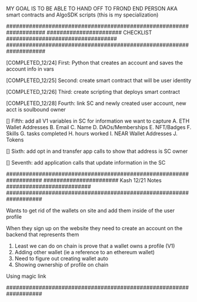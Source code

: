 MY GOAL IS TO BE ABLE TO HAND OFF TO FROND END PERSON AKA smart contracts and AlgoSDK scripts (this is my specialization)

####################################################################
####################### CHECKLIST ##################################
####################################################################

[COMPLETED_12/24] First: Python that creates an account and saves the account info in vars

[COMPLETED_12/25] Second: create smart contract that will be user identity

[COMPLETED_12/26] Third: create scripting that deploys smart contract

[COMPLETED_12/28] Fourth: link SC and newly created user account, new acct is soulbound owner

[] Fifth: add all V1 variables in SC for information we want to capture
            A. ETH Wallet Addresses
            B. Email
            C. Name
            D. DAOs/Memberships
            E. NFT/Badges
            F. Skills
            G. tasks completed
            H. hours worked
            I. NEAR Wallet Addresses
            J. Tokens
            
[] Sixth: add opt in and transfer app calls to show that address is SC owner

[] Seventh: add application calls that update information in the SC

###################################################################
####################### Kash 12/21 Notes ##########################
###################################################################

Wants to get rid of the wallets on site and add them inside of the user profile

When they sign up on the website they need to create an account on the backend that represents them

1. Least we can do on chain is prove that a wallet owns a profile (V1)
2. Adding other wallet (ie a reference to an ethereum wallet)
3. Need to figure out creating wallet auto
4. Showing ownership of profile on chain

Using magic link

###################################################################

